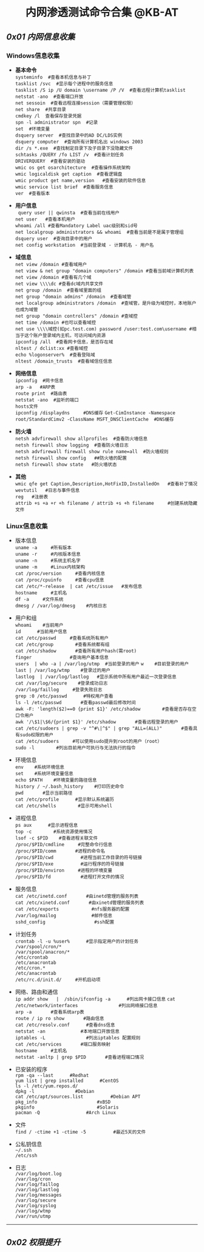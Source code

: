 # <center> 内网渗透测试命令合集 @KB-AT</center>
## *0x01 内网信息收集*
  
### Windows信息收集   
* **基本命令**  
`systeminfo  #查看本机信息与补丁`  
`tasklist /svc  #显示每个进程中的服务信息`   
`tasklist /S ip /U domain \username /P /V  #查看远程计算机tasklist`   
`netstat -ano  #查看端口开放`  
`net sessoin  #查看远程连接session（需要管理权限）`  
`net share  #共享目录`  
`cmdkey /l  查看保存登录凭据`  
`spn -l administrator spn  #记录`   
`set  #环境变量`  
`dsquery server  #查找目录中的AD DC/LDS实例`  
`dsquery computer  #查询所有计算机名出 windows 2003`  
`dir /s *.exe  #查找制定目录下及子目录下没隐藏文件`  
`schtasks /QUERY /fo LIST /v  #查看计划任务`   
`DRIVERQUERY  #查看安装的驱动`  
`wmic os get osarchitecture  #查看操作系统架构`   
`wmic logicaldisk get caption  #查看逻辑盘`  
`wmic product get name,version   #查看安装的软件信息`   
`wmic service list brief  #查看服务信息`   
`ver  #查看版本`   

* **用户信息**   
` query user || qwinsta  #查看当前在线用户`  
`net user   #查看本机用户`  
`whoami /all #查看Mandatory Label uac级别和sid号`  
`net localgroup administrators && whoami  #查看当前是不是属于管理组`   
`dsquery user  #查询目录中的用户`  
`net config workstation  #当前登录域 - 计算机名 - 用户名`  

* **域信息**  
`net view /domain #查看域用户`  
`net view & net group "domain computers" /domain #查看当前域计算机列表`  
`net view /domain #查看有几个域`  
`net view \\\\dc #查看dc域内共享文件`  
`net group /domain  #查看域里面的组`  
`net group "domain admins" /domain  #查看域管`  
`net localgroup administrators /domain  #查域管，是升级为域控时，本地账户也成为域管`  
`net group "domain controllers" /domain #查域控`  
`net time /domain #也可以查看域控`  
`net use \\\\域控(如pc.test.com) password /user:test.com\username #相当于这个账户登录域内主机，可访问域内资源`   
`ipconfig /all  #查看网卡信息，是否存在域`   
`nltest / dclist:xx #查看域控`  
`echo %logonserver%  #查看登陆域`   
`nltest /domain_trusts  #查看域信任信息`  

*  **网络信息**   
`ipconfig  #网卡信息`   
`arp -a   #ARP表`   
`route print  #路由表`   
`netstat -ano  #监听的端口`   
`hosts文件`      
`ipconfig /displaydns     #DNS缓存`
`Get-CimInstance -Namespace root/StandardCimv2 -ClassName MSFT_DNSClientCache  #DNS缓存`

* **防火墙**   
`netsh advfirewall show allprofiles  #查看防火墙信息`   
`netsh firewall show logging  #查看防火墙日志`   
`netsh advfirewall firewall show rule name=all  #防火墙规则`   
`netsh firewall show config   ##防火墙的配置`   
`netsh firewall show state   #防火墙状态`   

* **其他**   
`wmic qfe get Caption,Description,HotFixID,InstalledOn   #查看补丁情况`   
`wevtutil   #日志与事件信息`   
`reg   #注册表`   
`attrib +s +a +r +h filename / attrib +s +h filename     #创建系统隐藏文件`   

### Linux信息收集   
* 版本信息   
`uname -a     #所有版本`   
`uname -r     #内核版本信息`  
`uname -n     #系统主机名字`   
`uname -m     #Linux内核架构`   
`cat /proc/version     #查看内核信息`   
`cat /proc/cpuinfo     #查看cpu信息`   
`cat /etc/*-release  | cat /etc/issue   #发布信息`    
`hostname     #主机名`   
`df -a     #文件系统`   
`dmesg / /var/log/dmesg    #内核日志`   

* 用户和组  
`whoami    #当前用户`    
`id      #当前用户信息`  
`cat /etc/passwd     #查看系统所有用户`    
`cat /etc/group        #查看系统都有组`   
`cat /etc/shadow       #查看所有用户hash(需root)`   
`finger              #查询用户基本信息`   
`users  | who -a | /var/log/utmp  #当前登录的用户` 
`w    #目前登录的用户`   
`last | /var/log/wtmp    #登录过的用户`   
`lastlog  | /var/log/lastlog   #显示系统中所有用户最近一次登录信息`   
`cat /var/log/secure    #登录成功日志`   
`/var/log/faillog     #登录失败日志`   
`grep :0 /etc/passwd      #特权用户查看`   
`ls -l /etc/passwd       #查看passwd最后修改时间`   
`awk -F: 'length($2)==0 {print $1}' /etc/shadow        #查看是否存在空口令用户`   
`awk '/\$1|\$6/{print $1}' /etc/shadow       #查看远程登录的用户`   
`cat /etc/sudoers | grep -v "^#\|^$" | grep "ALL=(ALL)"       #查看具有sudo权限的用户`  
`cat /etc/sudoers     #可以使用sudo提升到root的用户（root）`   
`sudo -l        #列出目前用户可执行与无法执行的指令`   

* 环境信息   
`env    #系统环境信息`   
`set    #系统环境变量信息`   
`echo $PATH    #环境变量的路径信息`    
`history / ~/.bash_history    #打印历史命令`   
`pwd       #显示当前路径`    
`cat /etc/profile      #显示默认系统遍历`   
`cat /etc/shells        #显示可用shell`   

* 进程信息   
`ps aux      #显示进程信息`    
`top -c        #系统资源使用情况`   
`lsof -c $PID    #查看进程关联文件`   
`/proc/$PID/cmdline     #完整命令行信息 `  
`/proc/$PID/comm       #进程的命令名`    
`/proc/$PID/cwd          #进程当前工作目录的符号链接`    
`/proc/$PID/exe          #运行程序的符号链接`    
`/proc/$PID/environ     #进程的环境变量 `   
`/proc/$PID/fd           #进程打开文件的情况`    

* 服务信息   
 `cat /etc/inetd.conf       #由inetd管理的服务列表`    
`cat /etc/xinetd.conf       #由xinetd管理的服务列表`    
`cat /etc/exports            #nfs服务器的配置`   
`/var/log/mailog             #邮件信息`    
`sshd_config                  #ssh配置`   

* 计划任务   
`crontab -l -u %user%      #显示指定用户的计划任务`   
`/var/spool/cron/*`   
`/var/spool/anacron/*`    
`/etc/crontab`   
`/etc/anacrontab`    
`/etc/cron.*`   
`/etc/anacrontab`   
`/etc/rc.d/init.d/     #开机启动项`    

* 网络、路由和通信   
`ip addr show   |  /sbin/ifconfig -a      #列出网卡接口信息`
`cat /etc/network/interfaces               #列出网络接口信息`   
`arp -a       #查看系统arp表`    
`route / ip ro show       #路由信息`    
`cat /etc/resolv.conf      #查看dns信息`   
`netstat -an             #本地端口开放信息`    
`iptables -L               #列出iptables 配置规则`   
`cat /etc/services       #端口服务映射`  
`hostname     #主机名`   
`netstat -anltp | grep $PID       #查看进程端口情况`    

* 已安装的程序  
`rpm -qa --last      #Redhat`   
`yum list | grep installed      #CentOS`   
`ls -l /etc/yum.repos.d/`  
`dpkg -l               #Debian`   
`cat /etc/apt/sources.list          #Debian APT`   
`pkg_info                      #xBSD`   
`pkginfo                       #Solaris`   
`pacman -Q                 #Arch Linux`   

* 文件   
`find / -ctime +1 -ctime -5          #最近5天的文件`   

* 公私钥信息   
`~/.ssh`  
`/etc/ssh`   

* 日志   
`/var/log/boot.log`  
`/var/log/cron`    
`/var/log/faillog`  
`/var/log/lastlog`  
`/var/log/messages`  
`/var/log/secure`  
`/var/log/syslog`  
`/var/log/wtmp`  
`/var/run/utmp`  

*********************************
## *0x02 权限提升*   

